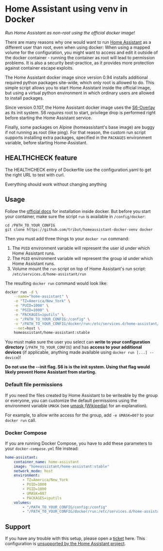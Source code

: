 # Home Assistant using venv in Docker

*Run Home Assistant as non-root using the official docker image!*

There are many reasons why one would want to run [Home Assistant] as a different user than root, even when using docker:
When using a mapped volume for the configuration, you might want to access and edit it outside of the docker container - running the container as root will lead to permission problems. It is also a security best-practice, as it provides more protection against container escape exploits.

The Home Assistant docker image since version 0.94 installs additional required python packages site-wide, which only root is allowed to do. This simple script allows you to start Home Assistant inside the official image, but using a virtual python environment in which ordinary users are allowed to install packages.

Since version 0.107, the Home Assistant docker image uses the [S6-Overlay](https://github.com/just-containers/s6-overlay) as its init system. S6 _requires_ root to start, privilege drop is performed right before starting the Home Assistant service.

Finally, some packages on Alpine (homeassistant's base image) are buggy if not running as root (like ping). For that reason, the custom run script supports installing extra packages, specified in the `PACKAGES` environment variable, before starting Home-Assistant.

## HEALTHCHECK feature
The HEALTHCHECK entry of Dockerfile use the configuration.yaml to get the right URL to test with curl.

Everything should work without changing anything

## Usage

Follow the [official docs] for installation inside docker. But before you start your container, make sure the script `run` is available in `/config/docker`:

    cd /PATH_TO_YOUR_CONFIG
    git clone https://github.com/tribut/homeassistant-docker-venv docker

Then you must add three things to your `docker run` command:

1. The `PUID` environment variable will represent the user id under which Home Assistant runs.
1. The `PGID` environment variable will represent the group id under which Home Assistant runs.
1. Volume mount the `run` script on top of Home Assistant's run script: `/etc/services.d/home-assistant/run`

The resulting `docker run` command would look like:

```sh
docker run -d \
    --name="home-assistant" \
    -e "TZ=America/New_York" \
    -e "PUID=1000" \
    -e "PGID=1000" \
    -e "PACKAGES=iputils" \
    -v "/PATH_TO_YOUR_CONFIG:/config" \
    -v "/PATH_TO_YOUR_CONFIG/docker/run:/etc/services.d/home-assistant/run" \
    --net=host \
    homeassistant/home-assistant:stable
```

You must make sure the user you select can **write to your configuration directory** (`/PATH_TO_YOUR_CONFIG`) and has **access to your additional devices** (if applicable, anything made available using `docker run [...] --device`)!

**Do not use the --init flag. S6 is is the init system. Using that flag would likely prevent Home Assistant from starting.**

### Default file permissions

If you need the files created by Home Assistant to be writeable by the group or everyone, you can customize the default permissions using the environment variable `UMASK` (see [umask (Wikipedia)](https://en.wikipedia.org/wiki/Umask) for an explanation).

For example, to allow write access for the group, add `-e UMASK=007` to your `docker run` call.

### Docker Compose

If you are running Docker Compose, you have to add these parameters to your `docker-compose.yml` file instead:

```yaml
home-assistant:
    container_name: home-assistant
    image: "homeassistant/home-assistant:stable"
    network_mode: host
    environment:
        - TZ=America/New_York
        - PUID=1000
        - PGID=1000
        - UMASK=007
        - PACKAGES=iputils
    volumes:
        - "/PATH_TO_YOUR_CONFIG/config:/config"
        - "/PATH_TO_YOUR_CONFIG/docker/run:/etc/services.d/home-assistant/run"
```

## Support

If you have any trouble with this setup, please open a [ticket] here. This configuration is [unsupported by the Home Assistant project](https://github.com/home-assistant/home-assistant/issues/24397#issuecomment-527446679).

[Home Assistant]: https://www.home-assistant.io/
[official docs]: https://www.home-assistant.io/docs/installation/docker/
[ticket]: https://github.com/tribut/homeassistant-docker-venv/issues
